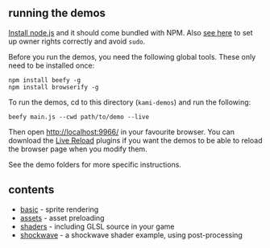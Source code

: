 ## running the demos

[Install node.js](http://nodejs.org/) and it should come bundled with NPM. Also [see here](http://howtonode.org/introduction-to-npm) to set up owner rights correctly and avoid `sudo`.

Before you run the demos, you need the following global tools. These only need to be installed once:

```
npm install beefy -g
npm install browserify -g
```

To run the demos, cd to this directory (`kami-demos`) and run the following:

```
beefy main.js --cwd path/to/demo --live
```

Then open [http://localhost:9966/](http://localhost:9966/) in your favourite browser. You can download the [Live Reload](http://feedback.livereload.com/knowledgebase/articles/86242-how-do-i-install-and-use-the-browser-extensions-) plugins if you want the demos to be able to reload the browser page when you modify them.

See the demo folders for more specific instructions.

## contents

- [basic](#basic) - sprite rendering
- [assets](#assets) - asset preloading
- [shaders](#shaders) - including GLSL source in your game
- [shockwave](#shockwave) - a shockwave shader example, using post-processing
